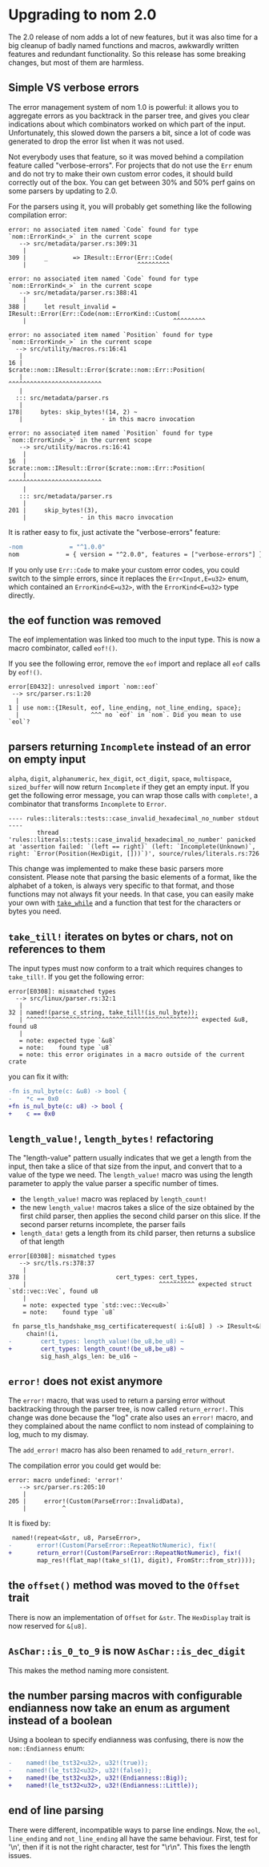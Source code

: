 # Upgrading to nom 2.0

The 2.0 release of nom adds a lot of new features, but it was also time for a big cleanup of badly named functions and macros, awkwardly written features and redundant functionality. So this release has some breaking changes, but most of them are harmless.

## Simple VS verbose errors

The error management system of nom 1.0 is powerful: it allows you to aggregate errors as you backtrack in the parser tree, and gives you clear indications about which combinators worked on which part of the input. Unfortunately, this slowed down the parsers a bit, since a lot of code was generated to drop the error list when it was not used.

Not everybody uses that feature, so it was moved behind a compilation feature called "verbose-errors". For projects that do not use the `Err` enum and do not try to make their own custom error codes, it should build correctly out of the box. You can get between 30% and 50% perf gains on some parsers by updating to 2.0.

For the parsers using it, you will probably get something like the following compilation error:

```ignore
error: no associated item named `Code` found for type `nom::ErrorKind<_>` in the current scope
   --> src/metadata/parser.rs:309:31
    |
309 |     _       => IResult::Error(Err::Code(
    |                               ^^^^^^^^^

error: no associated item named `Code` found for type `nom::ErrorKind<_>` in the current scope
   --> src/metadata/parser.rs:388:41
    |
388 |     let result_invalid = IResult::Error(Err::Code(nom::ErrorKind::Custom(
    |                                         ^^^^^^^^^

error: no associated item named `Position` found for type `nom::ErrorKind<_>` in the current scope
  --> src/utility/macros.rs:16:41
   |
16 |             $crate::nom::IResult::Error($crate::nom::Err::Position(
   |                                         ^^^^^^^^^^^^^^^^^^^^^^^^^^
   |
  ::: src/metadata/parser.rs
   |
178|     bytes: skip_bytes!(14, 2) ~
   |                      - in this macro invocation

error: no associated item named `Position` found for type `nom::ErrorKind<_>` in the current scope
   --> src/utility/macros.rs:16:41
    |
16  |             $crate::nom::IResult::Error($crate::nom::Err::Position(
    |                                         ^^^^^^^^^^^^^^^^^^^^^^^^^^
    |
   ::: src/metadata/parser.rs
    |
201 |     skip_bytes!(3),
    |               - in this macro invocation
```

It is rather easy to fix, just activate the "verbose-errors" feature:

```diff
-nom             = "^1.0.0"
nom             = { version = "^2.0.0", features = ["verbose-errors"] }
```

If you only use `Err::Code` to make your custom error codes, you could switch to the simple errors, since it replaces the `Err<Input,E=u32>` enum, which contained an `ErrorKind<E=u32>`, with the `ErrorKind<E=u32>` type directly.

## the eof function was removed

The eof implementation was linked too much to the input type. This is now a macro combinator, called `eof!()`.

If you see the following error, remove the `eof` import and replace all `eof` calls by `eof!()`.
```ìgnore
error[E0432]: unresolved import `nom::eof`
 --> src/parser.rs:1:20
  |
1 | use nom::{IResult, eof, line_ending, not_line_ending, space};
  |                    ^^^ no `eof` in `nom`. Did you mean to use `eol`?
```

## parsers returning `Incomplete` instead of an error on empty input

`alpha`, `digit`, `alphanumeric`, `hex_digit`, `oct_digit`, `space`, `multispace`, `sized_buffer` will now return `Incomplete` if they get an empty input. If you get the following error message, you can wrap those calls with `complete!`, a combinator that transforms `Incomplete` to `Error`.

```
---- rules::literals::tests::case_invalid_hexadecimal_no_number stdout ----
        thread 'rules::literals::tests::case_invalid_hexadecimal_no_number' panicked at 'assertion failed: `(left == right)` (left: `Incomplete(Unknown)`, right: `Error(Position(HexDigit, []))`)', source/rules/literals.rs:726
```

This change was implemented to make these basic parsers more consistent. Please note that parsing the basic elements of a format, like the alphabet of a token, is always very specific to that format, and those functions may not always fit your needs. In that case, you can easily make your own with [`take_while`](take_while.m.html) and a function that test for the characters or bytes you need.

## `take_till!` iterates on bytes or chars, not on references to them

The input types must now conform to a trait which requires changes to `take_till!`. If you get the following error:

```ignore
error[E0308]: mismatched types
  --> src/linux/parser.rs:32:1
   |
32 | named!(parse_c_string, take_till!(is_nul_byte));
   | ^^^^^^^^^^^^^^^^^^^^^^^^^^^^^^^^^^^^^^^^^^^^^^^^ expected &u8, found u8
   |
   = note: expected type `&u8`
   = note:    found type `u8`
   = note: this error originates in a macro outside of the current crate
```

you can fix it with:

```diff
-fn is_nul_byte(c: &u8) -> bool {
-    *c == 0x0
+fn is_nul_byte(c: u8) -> bool {
+    c == 0x0
```

## `length_value!`, `length_bytes!` refactoring

The "length-value" pattern usually indicates that we get a length from the input, then take a slice of that size from the input, and convert that to a value of the type we need. The `length_value!` macro was using the length parameter to apply the value parser a specific number of times.

- the `length_value!` macro was replaced by `length_count!`
- the new `length_value!` macros takes a slice of the size obtained by the first child parser, then applies the second child parser on this slice. If the second parser returns incomplete, the parser fails
- `length_data!` gets a length from its child parser, then returns a subslice of that length

```ignore
error[E0308]: mismatched types
   --> src/tls.rs:378:37
    |
378 |                         cert_types: cert_types,
    |                                     ^^^^^^^^^^ expected struct `std::vec::Vec`, found u8
    |
    = note: expected type `std::vec::Vec<u8>`
    = note:    found type `u8`
```

```diff
 fn parse_tls_handshake_msg_certificaterequest( i:&[u8] ) -> IResult<&[u8], TlsMessageHandshake> {
     chain!(i,
-        cert_types: length_value!(be_u8,be_u8) ~
+        cert_types: length_count!(be_u8,be_u8) ~
         sig_hash_algs_len: be_u16 ~
```

## `error!` does not exist anymore

The `error!` macro, that was used to return a parsing error without backtracking through the parser tree, is now called `return_error!`. This change was done because the "log" crate also uses an `error!` macro, and they complained about the name conflict to nom instead of complaining to log, much to my dismay.

The `add_error!` macro has also been renamed to `add_return_error!`.

The compilation error you could get would be:

```
error: macro undefined: 'error!'
   --> src/parser.rs:205:10
    |
205 |     error!(Custom(ParseError::InvalidData),
    |          ^
```

It is fixed by:

```diff
 named!(repeat<&str, u8, ParseError>,
-       error!(Custom(ParseError::RepeatNotNumeric), fix!(
+       return_error!(Custom(ParseError::RepeatNotNumeric), fix!(
        map_res!(flat_map!(take_s!(1), digit), FromStr::from_str))));
```

## the `offset()` method was moved to the `Offset` trait

There is now an implementation of `Offset` for `&str`. The `HexDisplay` trait is now reserved for `&[u8]`.

## `AsChar::is_0_to_9` is now `AsChar::is_dec_digit`

This makes the method naming more consistent.

## the number parsing macros with configurable endianness now take an enum as argument instead of a boolean

Using a boolean to specify endianness was confusing, there is now the `nom::Endianness` enum:

```diff
-    named!(be_tst32<u32>, u32!(true));
-    named!(le_tst32<u32>, u32!(false));
+    named!(be_tst32<u32>, u32!(Endianness::Big));
+    named!(le_tst32<u32>, u32!(Endianness::Little));
```

## end of line parsing

There were different, incompatible ways to parse line endings. Now, the `eol`, `line_ending` and `not_line_ending` all have the same behaviour. First, test for '\n', then if it is not the right character, test for "\r\n". This fixes the length issues.
